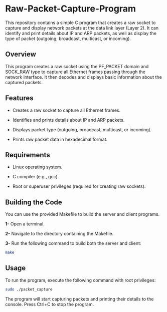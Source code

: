 # Raw-Packet-Capture-Program
This repository contains a simple C program that creates a raw socket to capture and display network packets at the data link layer (Layer 2). It can identify and print details about IP and ARP packets, as well as display the type of packet (outgoing, broadcast, multicast, or incoming).

## Overview
This program creates a raw socket using the PF_PACKET domain and SOCK_RAW type to capture all Ethernet frames passing through the network interface. It then decodes and displays basic information about the captured packets.

## Features

+ Creates a raw socket to capture all Ethernet frames.

+ Identifies and prints details about IP and ARP packets.

+ Displays packet type (outgoing, broadcast, multicast, or incoming).

+ Prints raw packet data in hexadecimal format.

## Requirements

* Linux operating system.

* C compiler (e.g., gcc).

* Root or superuser privileges (required for creating raw sockets).

## Building the Code
You can use the provided Makefile to build the server and client programs.

**1-** Open a terminal.

**2-** Navigate to the directory containing the Makefile.

**3-** Run the following command to build both the server and client:

```bash
make
```
## Usage
To run the program, execute the following command with root privileges:

``` bash
sudo ./packet_capture
```
The program will start capturing packets and printing their details to the console. Press Ctrl+C to stop the program.
